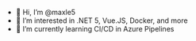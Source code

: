 - 👋 Hi, I’m @maxle5
- 👀 I’m interested in .NET 5, Vue.JS, Docker, and more
- 🌱 I’m currently learning CI/CD in Azure Pipelines

<!---
maxle5/maxle5 is a ✨ special ✨ repository because its `README.md` (this file) appears on your GitHub profile.
You can click the Preview link to take a look at your changes.
--->
